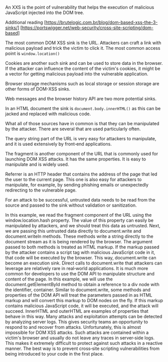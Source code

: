An XXS is the point of vulnerability that helps the execution of malicious JavaScript injected into the DOM tree.

Additional reading [https://brutelogic.com.br/blog/dom-based-xss-the-3-sinks/]
[https://portswigger.net/web-security/cross-site-scripting/dom-based]

The most common DOM XSS sink is the URL. Attackers can craft a link with malicious payload and trick the victim to click it. The most common access point is `window.location()`

Cookies are another such sink and can be used to store data in the browser. If the attacker can influence the content of the victim's cookies, it might be a vector for getting malicious payload into the vulnerable application. 

Browser storage mechanisms such as local storage or session storage are other forms of DOM-XSS sinks. 

Web messages and the browser history API are two more potential sinks.

In an HTML document the sink is `document.body.innerHTML()` as this can be jacked and replaced with malicious code.

What all of those sources have in common is that they can be manipulated by the attacker. There are several that are used particularly often. 

The query string part of the URL is very easy for attackers to manipulate, and it is used extensively by front‑end applications. 

The fragment is another component of the URL that is commonly used for launching DOM XSS attacks. It has the same properties. It is easy to manipulate and is widely used. 

Referrer is an HTTP header that contains the address of the page that led the user to the current page. This one is also easy for attackers to manipulate, for example, by sending phishing emails or unexpectedly redirecting to the vulnerable page. 

For an attack to be successful, untrusted data needs to be read from the source and passed to the sink without validation or sanitization. 

In this example, we read the fragment component of the URL using the window.location.hash property. The value of this property can easily be manipulated by attackers, and we should treat this data as untrusted. Next, we are passing this untrusted data directly to document.write and document.writeln methods. These methods write a string directly to the document stream as it is being rendered by the browser. The argument passed to both methods is treated as HTML markup. If the markup passed by the attacker contains a script tag with malicious JavaScript code in it, that code will be executed by the browser. This way, document.write can become an execution sink. Direct calls to document.write that attackers can leverage are relatively rare in real‑world applications. It is much more common for developers to use the DOM API to manipulate structure and content of the page. In this example, we will use the document.getElementById method to obtain a reference to a div node with the identifier, container. Similar to document.write, some methods and properties of the DOM API will treat the parameters passed in as HTML markup and will convert this markup to DOM nodes on the fly. If this markup contains malicious JavaScript code, it will be executed, and the attack will succeed. InnerHTML and outerHTML are examples of properties that behave in this way. Many attacks and exploitation attempts can be detected by analyzing server logs. This gives security teams an opportunity to respond to and recover from attacks. Unfortunately, this is almost impossible for DOM XSS attacks. Such attacks are contained within a victim's browser and usually do not leave any traces in server‑side logs. This makes it extremely difficult to protect against such attacks in a reactive manner. The best way is to prevent cross‑site scripting vulnerabilities from being introduced to your code in the first place.